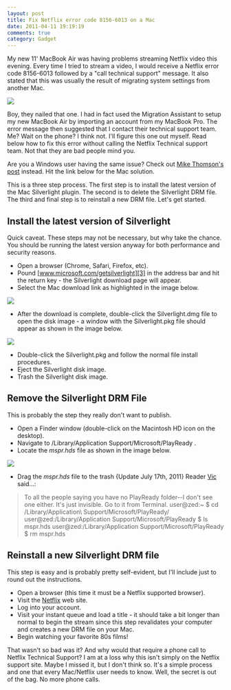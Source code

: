 ```yaml
---
layout: post
title: Fix Netflix error code 8156-6013 on a Mac
date: 2011-04-11 19:19:19
comments: true
category: Gadget
---
```


My new 11' MacBook Air was having problems streaming Netflix video this evening. Every time I tried to stream a video, I would receive a Netflix error code 8156-6013 followed by a "call technical support" message. It also stated that this was usually the result of migrating system settings from another Mac.

![](http://3.bp.blogspot.com/-sZkFRYTgSSI/TaO_u7ExntI/AAAAAAAA0-U/hulYf-ocTps/s1600/Netflix+Error.jpg)

Boy, they nailed that one. I had in fact used the Migration Assistant to setup my new MacBook Air by importing an account from my MacBook Pro. The error message then suggested that I contact their technical support team. Me? Wait on the phone? I think not. I'll figure this one out myself. Read below how to fix this error without calling the Netflix Technical support team. Not that they are bad people mind you.

Are you a Windows user having the same issue? Check out [Mike Thomson's post][2] instead. Hit the link below for the Mac solution.

This is a three step process. The first step is to install the latest version of the Mac Silverlight plugin. The second is to delete the Silverlight DRM file. The third and final step is to reinstall a new DRM file. Let's get started.

## Install the latest version of Silverlight

Quick caveat. These steps may not be necessary, but why take the chance. You should be running the latest version anyway for both performance and security reasons.

* Open a browser (Chrome, Safari, Firefox, etc).
* Pound [www.microsoft.com/getsilverlight][3] in the address bar and hit the return key - the Silverlight download page will appear.
* Select the Mac download link as highlighted in the image below.

![][4]

* After the download is complete, double-click the Silverlight.dmg file to open the disk image - a window with the Silverlight.pkg file should appear as shown in the image below.

![][5]

* Double-click the Silverlight.pkg and follow the normal file install procedures.
* Eject the Silverlight disk image.
* Trash the Silverlight disk image.

## Remove the Silverlight DRM File

This is probably the step they really don't want to publish.

* Open a Finder window (double-click on the Macintosh HD icon on the desktop).
* Navigate to /Library/Application Support/Microsoft/PlayReady .
* Locate the _mspr.hds_ file as shown in the image below.

![][6]

* Drag the _mspr.hds_ file to the trash
{Update July 17th, 2011} Reader [Vic][7] said...:

> To all the people saying you have no PlayReady folder--I don't see one either. It's just invisible. Go to it from Terminal.
user@zed:~ $ cd /Library/Application\ Support/Microsoft/PlayReady/
user@zed:/Library/Application Support/Microsoft/PlayReady $ ls
mspr.hds
user@zed:/Library/Application Support/Microsoft/PlayReady $ rm mspr.hds

## Reinstall a new Silverlight DRM file

This step is easy and is probably pretty self-evident, but I'll include just to round out the instructions.

* Open a browser (this time it must be a Netflix supported browser).
* Visit the [Netflix](www.netflix.com) web site.
* Log into your account.
* Visit your instant queue and load a title - it should take a bit longer than normal to begin the stream since this step revalidates your computer and creates a new DRM file on your Mac.
* Begin watching your favorite 80s films!

That wasn't so bad was it? And why would that require a phone call to Netflix Technical Support? I am at a loss why this isn't simply on the Netflix support site. Maybe I missed it, but I don't think so. It's a simple process and one that every Mac/Netflix user needs to know. Well, the secret is out of the bag. No more phone calls.

[2]: http://mike-thomson.com/blog/?p=210
[3]: http://www.microsoft.com/getsilverlight
[4]: http://3.bp.blogspot.com/-bcdIC9eFqUw/TaOs59NtpgI/AAAAAAAA0-A/p9I1TcNHMR0/s400/Silverlight+Mac+Version+Download.jpg
[5]: http://1.bp.blogspot.com/-wylB-amLatw/TaOtQ1LI8-I/AAAAAAAA0-E/452X8v69DfI/s320/Silverlight+Disk+Image.PNG
[6]: http://2.bp.blogspot.com/-ygYceK1TvM8/TaOuU2QZfPI/AAAAAAAA0-M/Xbua2vBVFZg/s320/mspr-hds+Silverlight+DRM+file.jpg
[7]: http://www.blogger.com/profile/01511647149280008563